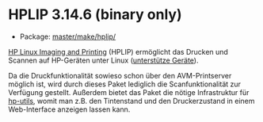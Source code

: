 # HPLIP 3.14.6 (binary only)
 - Package: [master/make/hplip/](https://github.com/Freetz-NG/freetz-ng/tree/master/make/hplip/)

[HP Linux Imaging and
Printing](http://hplipopensource.com/) (HPLIP) ermöglicht das
Drucken und Scannen auf HP-Geräten unter Linux ([unterstütze
Geräte](http://hplipopensource.com/hplip-web/supported_devices/index.html)).

Da die Druckfunktionalität sowieso schon über den AVM-Printserver
möglich ist, wird durch dieses Paket lediglich die Scanfunktionalität
zur Verfügung gestellt. Außerdem bietet das Paket die nötige
Infrastruktur für [hp-utils](hp-utils.md), womit man z.B. den
Tintenstand und den Druckerzustand in einem Web-Interface anzeigen
lassen kann.
